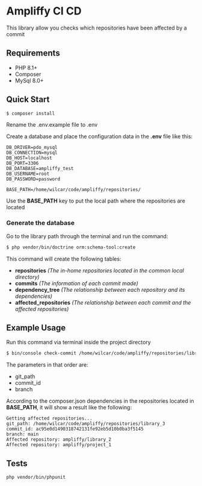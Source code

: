 Ampliffy CI CD
===================

This library allow you checks which repositories have been affected by a commit

Requirements
------------

- PHP 8.1+
- Composer
- MySql 8.0+

Quick Start
-----------
```bash
$ composer install
```

Rename the .env.example file to .env

Create a database and place the configuration data in the **.env** file like this:

```
DB_DRIVER=pdo_mysql
DB_CONNECTION=mysql
DB_HOST=localhost
DB_PORT=3306
DB_DATABASE=ampliffy_test
DB_USERNAME=root
DB_PASSWORD=password

BASE_PATH=/home/wilcar/code/ampliffy/repositories/
```

Use the **BASE_PATH** key to put the local path where the repositories are located

### Generate the database 

Go to the library path through the terminal and run the command:

```bash
$ php vendor/bin/doctrine orm:schema-tool:create
```

This command will create the following tables:
- **repositories** *(The in-home repositories located in the common local directory)*
- **commits** *(The information of each commit made)*
- **dependency_tree** *(The relationship between each repository and its dependencies)*
- **affected_repositories** *(The relationship between each commit and the affected repositories)*

Example Usage
-----------

Run this command via terminal inside the project directory

```bash
$ bin/console check-commit /home/wilcar/code/ampliffy/repositories/library_3 ac95e0d1490318742131fe92eb5d10b0ba3f5145 main
```
The parameters in that order are:
- git_path
- commit_id
- branch


According to the composer.json dependencies in the repositories located in **BASE_PATH**, it will show a result like the following:

```
Getting affected repositories... 
git_path: /home/wilcar/code/ampliffy/repositories/library_3
commit_id: ac95e0d1490318742131fe92eb5d10b0ba3f5145
branch: main
Affected repository: ampliffy/library_2
Affected repository: ampliffy/project_1
```

Tests
-----------
```bash
php vendor/bin/phpunit
```
 